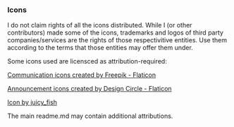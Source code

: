 ### Icons

I do not claim rights of all the icons distributed. While I (or other contributors) made some of the icons, trademarks and logos of third party companies/services are the rights of those respectivitive entities. Use them according to the terms that those entities may offer them under.

Some icons used are licensced as attribution-required:

<a href="https://www.flaticon.com/free-icons/communication" title="communication icons">Communication icons created by Freepik - Flaticon</a>

<a href="https://www.flaticon.com/free-icons/announcement" title="announcement icons">Announcement icons created by Design Circle - Flaticon</a>

<a href="https://www.freepik.com/icon/chatbot_10817282#fromView=resource_detail&position=91">Icon by juicy_fish</a>


The main readme.md may contain additional attributions.